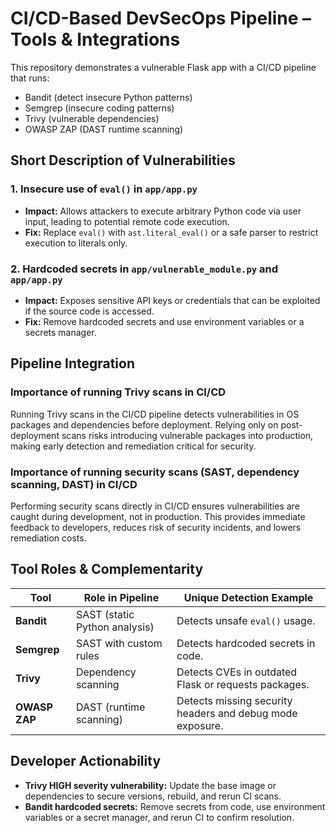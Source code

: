 
# CI/CD-Based DevSecOps Pipeline – Tools & Integrations

This repository demonstrates a vulnerable Flask app with a CI/CD pipeline that runs:

* Bandit (detect insecure Python patterns)
* Semgrep (insecure coding patterns)
* Trivy (vulnerable dependencies)
* OWASP ZAP (DAST runtime scanning)

## Short Description of Vulnerabilities

### 1. Insecure use of `eval()` in `app/app.py`

* **Impact:** Allows attackers to execute arbitrary Python code via user input, leading to potential remote code execution.
* **Fix:** Replace `eval()` with `ast.literal_eval()` or a safe parser to restrict execution to literals only.

### 2. Hardcoded secrets in `app/vulnerable_module.py` and `app/app.py`

* **Impact:** Exposes sensitive API keys or credentials that can be exploited if the source code is accessed.
* **Fix:** Remove hardcoded secrets and use environment variables or a secrets manager.

## Pipeline Integration

### Importance of running Trivy scans in CI/CD

Running Trivy scans in the CI/CD pipeline detects vulnerabilities in OS packages and dependencies before deployment. Relying only on post-deployment scans risks introducing vulnerable packages into production, making early detection and remediation critical for security.

### Importance of running security scans (SAST, dependency scanning, DAST) in CI/CD

Performing security scans directly in CI/CD ensures vulnerabilities are caught during development, not in production. This provides immediate feedback to developers, reduces risk of security incidents, and lowers remediation costs.

## Tool Roles & Complementarity

| Tool          | Role in Pipeline              | Unique Detection Example                                  |
| ------------- | ----------------------------- | --------------------------------------------------------- |
| **Bandit**    | SAST (static Python analysis) | Detects unsafe `eval()` usage.                            |
| **Semgrep**   | SAST with custom rules        | Detects hardcoded secrets in code.                        |
| **Trivy**     | Dependency scanning           | Detects CVEs in outdated Flask or requests packages.      |
| **OWASP ZAP** | DAST (runtime scanning)       | Detects missing security headers and debug mode exposure. |

## Developer Actionability

* **Trivy HIGH severity vulnerability:** Update the base image or dependencies to secure versions, rebuild, and rerun CI scans.
* **Bandit hardcoded secrets:** Remove secrets from code, use environment variables or a secret manager, and rerun CI to confirm resolution.

